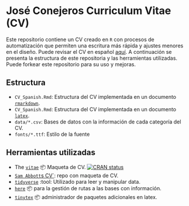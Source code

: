 # José Conejeros Curriculum Vitae (CV)

Este repositorio contiene un CV creado en `R` con procesos de automatización que permiten una escritura más rápida y ajustes menores en el diseño. Puede revisar el CV en español [aquí](https://github.com/JDConejeros/CV/blob/master/CV_Spanish.pdf). A continuación se presenta la estructura de este repositoria y las herramientas utilizadas. Puede forkear este repositorio para su uso y mejoras.  
## Estructura

- `CV_Spanish.Rmd`: Estructura del CV implementada en un documento [`rmarkdown`](https://rmarkdown.rstudio.com).
- `CV_Spanish.Rmd`: Estructura del CV implementada en un documento [`latex`](https://es.overleaf.com/project).
- `data/*.csv`: Bases de datos con la información de cada categoría del CV.
- `fonts/*.ttf`: Estilo de la fuente

## Herramientas utilizadas

- The [`vitae`](https://pkg.mitchelloharawild.com/vitae/) :package: Maqueta de CV. [![CRAN
status](https://www.r-pkg.org/badges/version/vitae)](https://cran.r-project.org/package=vitae)
- [`Sam Abbott`s CV`](https://github.com/seabbs/cv): repo con maqueta de CV.
- [`tidyverse`](https://www.tidyverse.org) :tool: Utilizado para leer y manipular data. 
- [`here`](https://here.r-lib.org) :package: para la gestión de rutas a las bases con información.
- [`tinytex`](https://github.com/yihui/tinytex) :package: administrador de paquetes adicionales en latex.